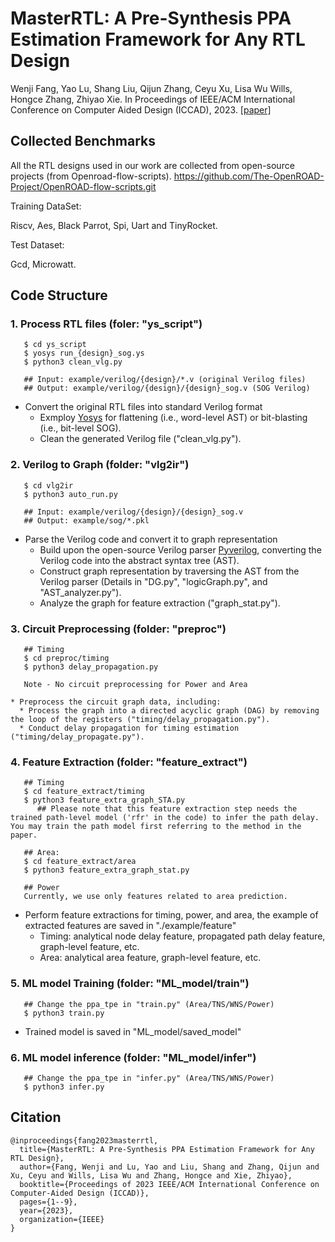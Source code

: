 # MasterRTL: A Pre-Synthesis PPA Estimation Framework for Any RTL Design

Wenji Fang, Yao Lu, Shang Liu, Qijun Zhang, Ceyu Xu, Lisa Wu Wills, Hongce Zhang, Zhiyao Xie. In Proceedings of IEEE/ACM International Conference on Computer Aided Design (ICCAD), 2023. [[paper]](https://ieeexplore.ieee.org/abstract/document/10323951)


## Collected Benchmarks
All the RTL designs used in our work are collected from open-source projects (from Openroad-flow-scripts).
https://github.com/The-OpenROAD-Project/OpenROAD-flow-scripts.git

Training DataSet:

Riscv, Aes, Black Parrot, Spi, Uart and TinyRocket.

Test Dataset:

Gcd, Microwatt.



## Code Structure

### 1. Process RTL files (foler: "ys_script")

```
   $ cd ys_script
   $ yosys run_{design}_sog.ys
   $ python3 clean_vlg.py
   
   ## Input: example/verilog/{design}/*.v (original Verilog files)
   ## Output: example/verilog/{design}/{design}_sog.v (SOG Verilog)
```

* Convert the original RTL files into standard Verilog format
  * Exmploy [Yosys](https://github.com/YosysHQ/yosys) for flattening (i.e., word-level AST) or bit-blasting (i.e., bit-level SOG).
  * Clean the generated Verilog file ("clean_vlg.py").

### 2. Verilog to Graph (folder: "vlg2ir")

```
   $ cd vlg2ir
   $ python3 auto_run.py
   
   ## Input: example/verilog/{design}/{design}_sog.v
   ## Output: example/sog/*.pkl
```

* Parse the Verilog code and convert it to graph representation
  * Build upon the open-source Verilog parser [Pyverilog](https://github.com/PyHDI/Pyverilog), converting the Verilog code into the abstract syntax tree (AST).
  * Construct graph representation by traversing the AST from the Verilog parser (Details in "DG.py", "logicGraph.py", and "AST_analyzer.py").
  * Analyze the graph for feature extraction ("graph_stat.py").

### 3. Circuit Preprocessing (folder: "preproc")

```
   ## Timing
   $ cd preproc/timing
   $ python3 delay_propagation.py
   
   Note - No circuit preprocessing for Power and Area 

* Preprocess the circuit graph data, including:
  * Process the graph into a directed acyclic graph (DAG) by removing the loop of the registers ("timing/delay_propagation.py").
  * Conduct delay propagation for timing estimation ("timing/delay_propagate.py").

```

### 4. Feature Extraction (folder: "feature_extract")

```
   ## Timing
   $ cd feature_extract/timing
   $ python3 feature_extra_graph_STA.py
	  ## Please note that this feature extraction step needs the trained path-level model ('rfr' in the code) to infer the path delay. You may train the path model first referring to the method in the paper. 
   
   ## Area:
   $ cd feature_extract/area
   $ python3 feature_extra_graph_stat.py

   ## Power
   Currently, we use only features related to area prediction.
```

* Perform feature extractions for timing, power, and area, the example of extracted features are saved in "./example/feature"
  * Timing: analytical node delay feature, propagated path delay feature, graph-level feature, etc.
  * Area: analytical area feature, graph-level feature, etc.

### 5. ML model Training (folder: "ML_model/train")

```
   ## Change the ppa_tpe in "train.py" (Area/TNS/WNS/Power)
   $ python3 train.py
```
* Trained model is saved in "ML_model/saved_model"

### 6. ML model inference (folder: "ML_model/infer")

```
   ## Change the ppa_tpe in "infer.py" (Area/TNS/WNS/Power)
   $ python3 infer.py
```

## Citation

```
@inproceedings{fang2023masterrtl,
  title={MasterRTL: A Pre-Synthesis PPA Estimation Framework for Any RTL Design},
  author={Fang, Wenji and Lu, Yao and Liu, Shang and Zhang, Qijun and Xu, Ceyu and Wills, Lisa Wu and Zhang, Hongce and Xie, Zhiyao},
  booktitle={Proceedings of 2023 IEEE/ACM International Conference on Computer-Aided Design (ICCAD)},
  pages={1--9},
  year={2023},
  organization={IEEE}
}
```

